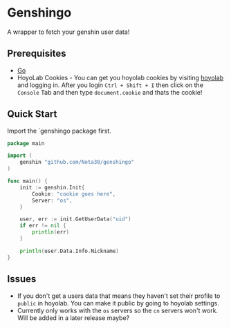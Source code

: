 # Genshingo

A wrapper to fetch your genshin user data!

## Prerequisites
- [Go](https://go.dev/)
- HoyoLab Cookies - You can get you hoyolab cookies by visiting [hoyolab](https://www.hoyolab.com/) and logging in. After you login `Ctrl + Shift + I` then click on the `Console` Tab and then type `document.cookie` and thats the cookie!

## Quick Start
Import the `genshingo package first.
```go
package main

import (
	genshin "github.com/Nota30/genshingo"
)

func main() {
	init := genshin.Init{
		Cookie: "cookie goes here",
		Server: "os",
	}

	user, err := init.GetUserData("uid")
	if err != nil {
		println(err)
	}

	println(user.Data.Info.Nickname)
}
```

## Issues
- If you don't get a users data that means they haven't set their profile to `public` in hoyolab. You can make it public by going to hoyolab settings.
- Currently only works with the `os` servers so the `cn` servers won't work. Will be added in a later release maybe?
